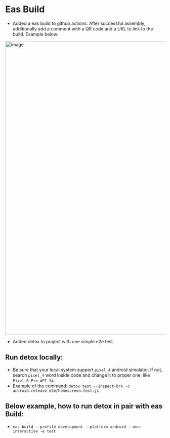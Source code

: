 # Eas Build
- Added a eas build to github actions. After successful assembly, additionally add a comment with a QR code and a URL to link to the build. Example below:
<img width="925" alt="image" src="https://github.com/evgenyshenets91/easbuild/assets/45641770/47c8c636-f686-4598-b9fa-c1f1c485d7d2">

- Added detox to project with one simple e2e test.

## Run detox locally:
- Be sure that your local system support `pixel_4` android simulator. If not, search `pixel_4` word inside code and change it to proper one, like `Pixel_6_Pro_API_34`.
- Example of the command: `detox test --inspect-brk -c android.release e2e/homescreen.test.js`

## Below example, how to run detox in pair with eas Build:
- `eas build --profile development --platform android --non-interactive -e test`
